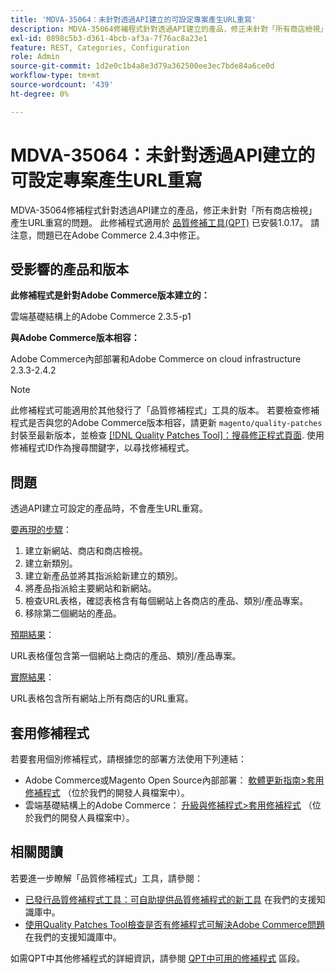 ```yaml
---
title: 'MDVA-35064：未針對透過API建立的可設定專案產生URL重寫'
description: MDVA-35064修補程式針對透過API建立的產品，修正未針對「所有商店檢視」產生URL重寫的問題。 安裝[Quality Patches Tool (QPT)](/help/announcements/adobe-commerce-announcements/magento-quality-patches-released-new-tool-to-self-serve-quality-patches.md) 1.0.17時，即可使用此修補程式。 請注意，問題已在Adobe Commerce 2.4.3中修正。
exl-id: 0898c5b3-d361-4bcb-af3a-7f76ac8a23e1
feature: REST, Categories, Configuration
role: Admin
source-git-commit: 1d2e0c1b4a8e3d79a362500ee3ec7bde84a6ce0d
workflow-type: tm+mt
source-wordcount: '439'
ht-degree: 0%

---
```


# MDVA-35064：未針對透過API建立的可設定專案產生URL重寫

MDVA-35064修補程式針對透過API建立的產品，修正未針對「所有商店檢視」產生URL重寫的問題。 此修補程式適用於 [品質修補工具(QPT)](/help/announcements/adobe-commerce-announcements/magento-quality-patches-released-new-tool-to-self-serve-quality-patches.md) 已安裝1.0.17。 請注意，問題已在Adobe Commerce 2.4.3中修正。

## 受影響的產品和版本

**此修補程式是針對Adobe Commerce版本建立的：**

雲端基礎結構上的Adobe Commerce 2.3.5-p1

**與Adobe Commerce版本相容：**

Adobe Commerce內部部署和Adobe Commerce on cloud infrastructure 2.3.3-2.4.2

>[!NOTE]
>
>此修補程式可能適用於其他發行了「品質修補程式」工具的版本。 若要檢查修補程式是否與您的Adobe Commerce版本相容，請更新 `magento/quality-patches` 封裝至最新版本，並檢查 [[!DNL Quality Patches Tool]：搜尋修正程式頁面](https://devdocs.magento.com/quality-patches/tool.html#patch-grid). 使用修補程式ID作為搜尋關鍵字，以尋找修補程式。

## 問題

透過API建立可設定的產品時，不會產生URL重寫。

<u>要再現的步驟</u>：

1. 建立新網站、商店和商店檢視。
1. 建立新類別。
1. 建立新產品並將其指派給新建立的類別。
1. 將產品指派給主要網站和新網站。
1. 檢查URL表格，確認表格含有每個網站上各商店的產品、類別/產品專案。
1. 移除第二個網站的產品。

<u>預期結果</u>：

URL表格僅包含第一個網站上商店的產品、類別/產品專案。

<u>實際結果</u>：

URL表格包含所有網站上所有商店的URL重寫。

## 套用修補程式

若要套用個別修補程式，請根據您的部署方法使用下列連結：

* Adobe Commerce或Magento Open Source內部部署： [軟體更新指南>套用修補程式](https://devdocs.magento.com/guides/v2.4/comp-mgr/patching/mqp.html) （位於我們的開發人員檔案中）。
* 雲端基礎結構上的Adobe Commerce： [升級與修補程式>套用修補程式](https://devdocs.magento.com/cloud/project/project-patch.html) （位於我們的開發人員檔案中）。

## 相關閱讀

若要進一步瞭解「品質修補程式」工具，請參閱：

* [已發行品質修補程式工具：可自助提供品質修補程式的新工具](/help/announcements/adobe-commerce-announcements/magento-quality-patches-released-new-tool-to-self-serve-quality-patches.md) 在我們的支援知識庫中。
* [使用Quality Patches Tool檢查是否有修補程式可解決Adobe Commerce問題](/help/support-tools/patches-available-in-qpt-tool/check-patch-for-magento-issue-with-magento-quality-patches.md) 在我們的支援知識庫中。

如需QPT中其他修補程式的詳細資訊，請參閱 [QPT中可用的修補程式](https://support.magento.com/hc/en-us/sections/360010506631-Patches-available-in-QPT-tool-) 區段。

